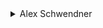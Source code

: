 <details>
<summary>
Alex Schwendner
</summary>

This problem is simply begging for a DP solution. We keep an array "minstamps" such that minstamps[i] is the minimum number of stamps needed to make i cents. For each stamp type, we try adding one stamp of that type to each number of cents that we have already made. After we have found the minimum number of stamps needed to make any given number of cents, we find the smallest number of cents that we cannot make with the given number of stamps, and then we output one less then that.

```cpp
#include <fstream.h>

const int BIG = 10000;

short   minstamps[10000 * (200 + 3) + 3];
int     stamps;
int     value[200];
int     number;


int 
main ()
{

    ifstream filein ("stamps.in");
    filein >> number >> stamps;
    int     biggest = -1;
    for (int i = 0; i < stamps; ++i) {
	filein >> value[i];
	if (biggest < value[i]) {
	    biggest = value[i];
	}
    }
    filein.close ();

    for (int i = 0; i <= biggest * number + 3; ++i) {
	minstamps[i] = BIG;
    }

    minstamps[0] = 0;
    for (int i = 0; i < stamps; ++i) {
	for (int j = 0; j <= biggest * number; ++j) {
	    if (minstamps[j] < number) {
		if (minstamps[j + value[i]] > 1 + minstamps[j]) {
		    minstamps[j + value[i]] = 1 + minstamps[j];
		}
	    }
	}
    }


    int     string = 0;
    while (minstamps[string + 1] <= number) {
	++string;
    }

    ofstream fileout ("stamps.out");
    fileout << string << endl;
    fileout.close ();

    return (0);
}
```

</details>

